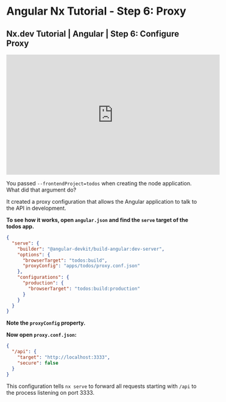 # Angular Nx Tutorial - Step 6: Proxy

## Nx.dev Tutorial | Angular | Step 6: Configure Proxy

<iframe width="560" height="315" src="https://www.youtube.com/embed/7d6jDAbmVnE" frameborder="0" allow="accelerometer; autoplay; encrypted-media; gyroscope; picture-in-picture" allowfullscreen></iframe>

You passed `--frontendProject=todos` when creating the node application. What did that argument do?

It created a proxy configuration that allows the Angular application to talk to the API in development.

**To see how it works, open `angular.json` and find the `serve` target of the todos app.**

```json
{
  "serve": {
    "builder": "@angular-devkit/build-angular:dev-server",
    "options": {
      "browserTarget": "todos:build",
      "proxyConfig": "apps/todos/proxy.conf.json"
    },
    "configurations": {
      "production": {
        "browserTarget": "todos:build:production"
      }
    }
  }
}
```

**Note the `proxyConfig` property.**

**Now open `proxy.conf.json`:**

```json
{
  "/api": {
    "target": "http://localhost:3333",
    "secure": false
  }
}
```

This configuration tells `nx serve` to forward all requests starting with `/api` to the process listening on port 3333.
